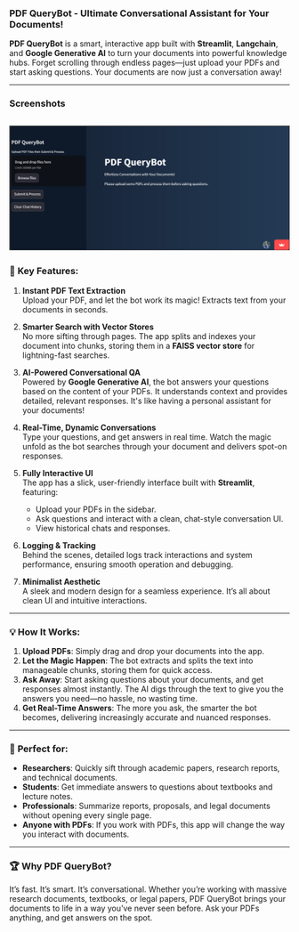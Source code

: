 ### **PDF QueryBot - Ultimate Conversational Assistant for Your Documents!**

**PDF QueryBot** is a smart, interactive app built with **Streamlit**, **Langchain**, and **Google Generative AI** to turn your documents into powerful knowledge hubs. Forget scrolling through endless pages—just upload your PDFs and start asking questions. Your documents are now just a conversation away!

---

### **Screenshots**
![](https://github.com/harshitpathak18/LLM-Projects/blob/main/PDF_Chat_Bot/screenshots/1.png)
---

### 🚀 **Key Features:**
1. **Instant PDF Text Extraction**  
   Upload your PDF, and let the bot work its magic! Extracts text from your documents in seconds.

2. **Smarter Search with Vector Stores**  
   No more sifting through pages. The app splits and indexes your document into chunks, storing them in a **FAISS vector store** for lightning-fast searches.

3. **AI-Powered Conversational QA**  
   Powered by **Google Generative AI**, the bot answers your questions based on the content of your PDFs. It understands context and provides detailed, relevant responses. It's like having a personal assistant for your documents!

4. **Real-Time, Dynamic Conversations**  
   Type your questions, and get answers in real time. Watch the magic unfold as the bot searches through your document and delivers spot-on responses.

5. **Fully Interactive UI**  
   The app has a slick, user-friendly interface built with **Streamlit**, featuring:
   - Upload your PDFs in the sidebar.
   - Ask questions and interact with a clean, chat-style conversation UI.
   - View historical chats and responses.

6. **Logging & Tracking**  
   Behind the scenes, detailed logs track interactions and system performance, ensuring smooth operation and debugging.

7. **Minimalist Aesthetic**  
   A sleek and modern design for a seamless experience. It’s all about clean UI and intuitive interactions.

---

### 💡 **How It Works:**

1. **Upload PDFs**: Simply drag and drop your documents into the app. 
2. **Let the Magic Happen**: The bot extracts and splits the text into manageable chunks, storing them for quick access.
3. **Ask Away**: Start asking questions about your documents, and get responses almost instantly. The AI digs through the text to give you the answers you need—no hassle, no wasting time.
4. **Get Real-Time Answers**: The more you ask, the smarter the bot becomes, delivering increasingly accurate and nuanced responses.
  
---

### 🌟 **Perfect for:**
- **Researchers**: Quickly sift through academic papers, research reports, and technical documents.
- **Students**: Get immediate answers to questions about textbooks and lecture notes.
- **Professionals**: Summarize reports, proposals, and legal documents without opening every single page.
- **Anyone with PDFs**: If you work with PDFs, this app will change the way you interact with documents.

---

### 🏆 **Why PDF QueryBot?**
It’s fast. It’s smart. It’s conversational. Whether you’re working with massive research documents, textbooks, or legal papers, PDF QueryBot brings your documents to life in a way you’ve never seen before. Ask your PDFs anything, and get answers on the spot.

